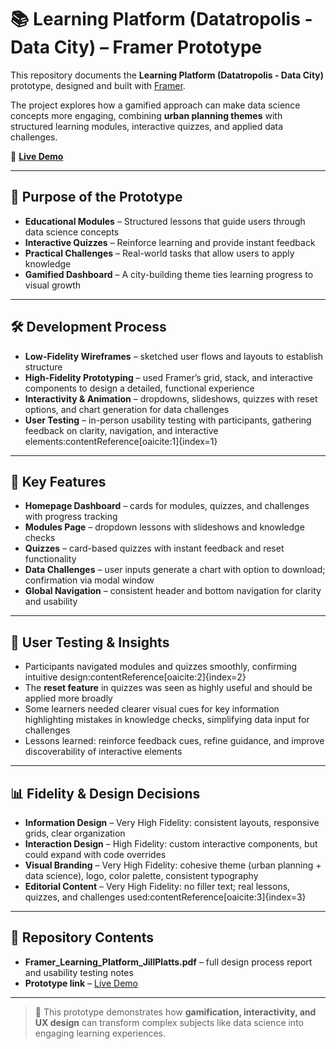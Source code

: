 # 📚 Learning Platform (Datatropolis - Data City) – Framer Prototype

This repository documents the **Learning Platform (Datatropolis - Data City)** prototype, designed and built with [Framer](https://www.framer.com/).  

The project explores how a gamified approach can make data science concepts more engaging, combining **urban planning themes** with structured learning modules, interactive quizzes, and applied data challenges.  

🔗 **[Live Demo](https://maroon-menu-830795.framer.app/)**  

---

## 🎯 Purpose of the Prototype

- **Educational Modules** – Structured lessons that guide users through data science concepts  
- **Interactive Quizzes** – Reinforce learning and provide instant feedback  
- **Practical Challenges** – Real-world tasks that allow users to apply knowledge  
- **Gamified Dashboard** – A city-building theme ties learning progress to visual growth  

---

## 🛠️ Development Process

- **Low-Fidelity Wireframes** – sketched user flows and layouts to establish structure  
- **High-Fidelity Prototyping** – used Framer’s grid, stack, and interactive components to design a detailed, functional experience  
- **Interactivity & Animation** – dropdowns, slideshows, quizzes with reset options, and chart generation for data challenges  
- **User Testing** – in-person usability testing with participants, gathering feedback on clarity, navigation, and interactive elements:contentReference[oaicite:1]{index=1}  

---

## 🧩 Key Features

- **Homepage Dashboard** – cards for modules, quizzes, and challenges with progress tracking  
- **Modules Page** – dropdown lessons with slideshows and knowledge checks  
- **Quizzes** – card-based quizzes with instant feedback and reset functionality  
- **Data Challenges** – user inputs generate a chart with option to download; confirmation via modal window  
- **Global Navigation** – consistent header and bottom navigation for clarity and usability  

---

## 👥 User Testing & Insights

- Participants navigated modules and quizzes smoothly, confirming intuitive design:contentReference[oaicite:2]{index=2}  
- The **reset feature** in quizzes was seen as highly useful and should be applied more broadly  
- Some learners needed clearer visual cues for key information highlighting mistakes in knowledge checks, simplifying data input for challenges
- Lessons learned: reinforce feedback cues, refine guidance, and improve discoverability of interactive elements  

---

## 📊 Fidelity & Design Decisions

- **Information Design** – Very High Fidelity: consistent layouts, responsive grids, clear organization  
- **Interaction Design** – High Fidelity: custom interactive components, but could expand with code overrides  
- **Visual Branding** – Very High Fidelity: cohesive theme (urban planning + data science), logo, color palette, consistent typography  
- **Editorial Content** – Very High Fidelity: no filler text; real lessons, quizzes, and challenges used:contentReference[oaicite:3]{index=3}  

---

## 📂 Repository Contents

- **Framer_Learning_Platform_JillPlatts.pdf** – full design process report and usability testing notes  
- **Prototype link** – [Live Demo](https://maroon-menu-830795.framer.app/)  

---

> 📌 This prototype demonstrates how **gamification, interactivity, and UX design** can transform complex subjects like data science into engaging learning experiences.  
